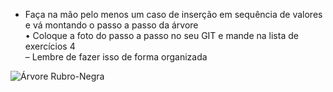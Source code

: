 - Faça na mão pelo menos um caso de inserção em sequência de
valores e vá montando o passo a passo da árvore  
• Coloque a foto do passo a passo no seu GIT e mande na lista
de exercícios 4  
– Lembre de fazer isso de forma organizada  

![Árvore Rubro-Negra](./src/Arvore_Rubro-Negra.png)
